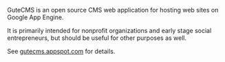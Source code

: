 GuteCMS is an open source CMS web application for hosting web sites on Google App Engine.

It is primarily intended for nonprofit organizations and early stage social entrepreneurs, but should be useful for other purposes as well.

See [gutecms.appspot.com](http://gutecms.appspot.com/) for details.